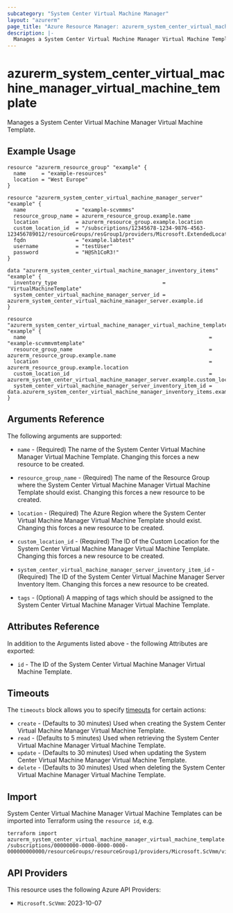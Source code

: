 ```yaml
---
subcategory: "System Center Virtual Machine Manager"
layout: "azurerm"
page_title: "Azure Resource Manager: azurerm_system_center_virtual_machine_manager_virtual_machine_template"
description: |-
  Manages a System Center Virtual Machine Manager Virtual Machine Template.
---
```


# azurerm_system_center_virtual_machine_manager_virtual_machine_template

Manages a System Center Virtual Machine Manager Virtual Machine Template.

## Example Usage

```hcl
resource "azurerm_resource_group" "example" {
  name     = "example-resources"
  location = "West Europe"
}

resource "azurerm_system_center_virtual_machine_manager_server" "example" {
  name                = "example-scvmmms"
  resource_group_name = azurerm_resource_group.example.name
  location            = azurerm_resource_group.example.location
  custom_location_id  = "/subscriptions/12345678-1234-9876-4563-123456789012/resourceGroups/resGroup1/providers/Microsoft.ExtendedLocation/customLocations/customLocation1"
  fqdn                = "example.labtest"
  username            = "testUser"
  password            = "H@Sh1CoR3!"
}

data "azurerm_system_center_virtual_machine_manager_inventory_items" "example" {
  inventory_type                                  = "VirtualMachineTemplate"
  system_center_virtual_machine_manager_server_id = azurerm_system_center_virtual_machine_manager_server.example.id
}

resource "azurerm_system_center_virtual_machine_manager_virtual_machine_template" "example" {
  name                                                           = "example-scvmmvmtemplate"
  resource_group_name                                            = azurerm_resource_group.example.name
  location                                                       = azurerm_resource_group.example.location
  custom_location_id                                             = azurerm_system_center_virtual_machine_manager_server.example.custom_location_id
  system_center_virtual_machine_manager_server_inventory_item_id = data.azurerm_system_center_virtual_machine_manager_inventory_items.example.inventory_items[0].id
}
```

## Arguments Reference

The following arguments are supported:

* `name` - (Required) The name of the System Center Virtual Machine Manager Virtual Machine Template. Changing this forces a new resource to be created.

* `resource_group_name` - (Required) The name of the Resource Group where the System Center Virtual Machine Manager Virtual Machine Template should exist. Changing this forces a new resource to be created.

* `location` - (Required) The Azure Region where the System Center Virtual Machine Manager Virtual Machine Template should exist. Changing this forces a new resource to be created.

* `custom_location_id` - (Required) The ID of the Custom Location for the System Center Virtual Machine Manager Virtual Machine Template. Changing this forces a new resource to be created.

* `system_center_virtual_machine_manager_server_inventory_item_id` - (Required) The ID of the System Center Virtual Machine Manager Server Inventory Item. Changing this forces a new resource to be created.

* `tags` - (Optional) A mapping of tags which should be assigned to the System Center Virtual Machine Manager Virtual Machine Template.

## Attributes Reference

In addition to the Arguments listed above - the following Attributes are exported:

* `id` - The ID of the System Center Virtual Machine Manager Virtual Machine Template.

## Timeouts

The `timeouts` block allows you to specify [timeouts](https://www.terraform.io/docs/configuration/resources.html#timeouts) for certain actions:

* `create` - (Defaults to 30 minutes) Used when creating the System Center Virtual Machine Manager Virtual Machine Template.
* `read` - (Defaults to 5 minutes) Used when retrieving the System Center Virtual Machine Manager Virtual Machine Template.
* `update` - (Defaults to 30 minutes) Used when updating the System Center Virtual Machine Manager Virtual Machine Template.
* `delete` - (Defaults to 30 minutes) Used when deleting the System Center Virtual Machine Manager Virtual Machine Template.

## Import

System Center Virtual Machine Manager Virtual Machine Templates can be imported into Terraform using the `resource id`, e.g.

```shell
terraform import azurerm_system_center_virtual_machine_manager_virtual_machine_template.example /subscriptions/00000000-0000-0000-0000-000000000000/resourceGroups/resourceGroup1/providers/Microsoft.ScVmm/virtualMachineTemplates/virtualMachineTemplate1
```

## API Providers
<!-- This section is generated, changes will be overwritten -->
This resource uses the following Azure API Providers:

* `Microsoft.ScVmm`: 2023-10-07
